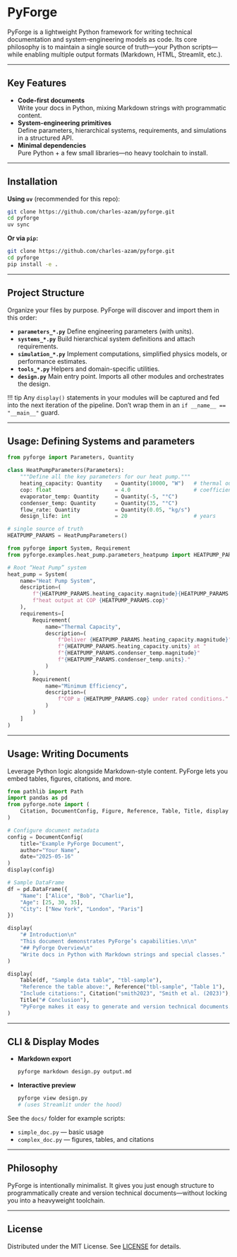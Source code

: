 # PyForge

PyForge is a lightweight Python framework for writing technical documentation and system-engineering models as code. Its core philosophy is to maintain a single source of truth—your Python scripts—while enabling multiple output formats (Markdown, HTML, Streamlit, etc.).

---

## Key Features

- **Code-first documents**  
  Write your docs in Python, mixing Markdown strings with programmatic content.
- **System-engineering primitives**  
  Define parameters, hierarchical systems, requirements, and simulations in a structured API.
- **Minimal dependencies**  
  Pure Python + a few small libraries—no heavy toolchain to install.

---

## Installation

**Using `uv`** (recommended for this repo):

```bash
git clone https://github.com/charles-azam/pyforge.git
cd pyforge
uv sync
````

**Or via `pip`:**

```bash
git clone https://github.com/charles-azam/pyforge.git
cd pyforge
pip install -e .
```

---

## Project Structure

Organize your files by purpose. PyForge will discover and import them in this order:

* **`parameters_*.py`**
  Define engineering parameters (with units).
* **`systems_*.py`**
  Build hierarchical system definitions and attach requirements.
* **`simulation_*.py`**
  Implement computations, simplified physics models, or performance estimates.
* **`tools_*.py`**
  Helpers and domain-specific utilities.
* **`design.py`**
  Main entry point. Imports all other modules and orchestrates the design.

!!! tip
    Any `display()` statements in your modules will be captured and fed into the next iteration of the pipeline. Don’t wrap them in an `if __name__ == "__main__"` guard.

---

## Usage: Defining Systems and parameters

```python
from pyforge import Parameters, Quantity

class HeatPumpParameters(Parameters):
    """Define all the key parameters for our heat pump."""
    heating_capacity: Quantity    = Quantity(10000, "W")   # thermal output
    cop: float                    = 4.0                    # coefficient of performance
    evaporator_temp: Quantity     = Quantity(-5, "°C")
    condenser_temp: Quantity      = Quantity(35, "°C")
    flow_rate: Quantity           = Quantity(0.05, "kg/s")
    design_life: int              = 20                     # years

# single source of truth
HEATPUMP_PARAMS = HeatPumpParameters()
```


```python
from pyforge import System, Requirement
from pyforge.examples.heat_pump.parameters_heatpump import HEATPUMP_PARAMS

# Root “Heat Pump” system
heat_pump = System(
    name="Heat Pump System",
    description=(
        f"{HEATPUMP_PARAMS.heating_capacity.magnitude}{HEATPUMP_PARAMS.heating_capacity.units} "
        f"heat output at COP {HEATPUMP_PARAMS.cop}"
    ),
    requirements=[
        Requirement(
            name="Thermal Capacity",
            description=(
                f"Deliver {HEATPUMP_PARAMS.heating_capacity.magnitude}"
                f"{HEATPUMP_PARAMS.heating_capacity.units} at "
                f"{HEATPUMP_PARAMS.condenser_temp.magnitude}"
                f"{HEATPUMP_PARAMS.condenser_temp.units}."
            )
        ),
        Requirement(
            name="Minimum Efficiency",
            description=(
                f"COP ≥ {HEATPUMP_PARAMS.cop} under rated conditions."
            )
        )
    ]
)
```

---

## Usage: Writing Documents

Leverage Python logic alongside Markdown-style content. PyForge lets you embed tables, figures, citations, and more.

```python
from pathlib import Path
import pandas as pd
from pyforge.note import (
    Citation, DocumentConfig, Figure, Reference, Table, Title, display
)

# Configure document metadata
config = DocumentConfig(
    title="Example PyForge Document",
    author="Your Name",
    date="2025-05-16"
)
display(config)

# Sample DataFrame
df = pd.DataFrame({
    "Name": ["Alice", "Bob", "Charlie"],
    "Age": [25, 30, 35],
    "City": ["New York", "London", "Paris"]
})

display(
    "# Introduction\n"
    "This document demonstrates PyForge’s capabilities.\n\n"
    "## PyForge Overview\n"
    "Write docs in Python with Markdown strings and special classes."
)

display(
    Table(df, "Sample data table", "tbl-sample"),
    "Reference the table above:", Reference("tbl-sample", "Table 1"),
    "Include citations:", Citation("smith2023", "Smith et al. (2023)"),
    Title("# Conclusion"),
    "PyForge makes it easy to generate and version technical documents."
)
```

---

## CLI & Display Modes

* **Markdown export**

  ```bash
  pyforge markdown design.py output.md
  ```
* **Interactive preview**

  ```bash
  pyforge view design.py
  # (uses Streamlit under the hood)
  ```

See the `docs/` folder for example scripts:

* `simple_doc.py` — basic usage
* `complex_doc.py` — figures, tables, and citations

---

## Philosophy

PyForge is intentionally minimalist. It gives you just enough structure to programmatically create and version technical documents—without locking you into a heavyweight toolchain.

---

## License

Distributed under the MIT License. See [LICENSE](LICENSE) for details.

